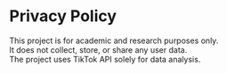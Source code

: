 # Privacy Policy

This project is for academic and research purposes only.  
It does not collect, store, or share any user data.  
The project uses TikTok API solely for data analysis.  
